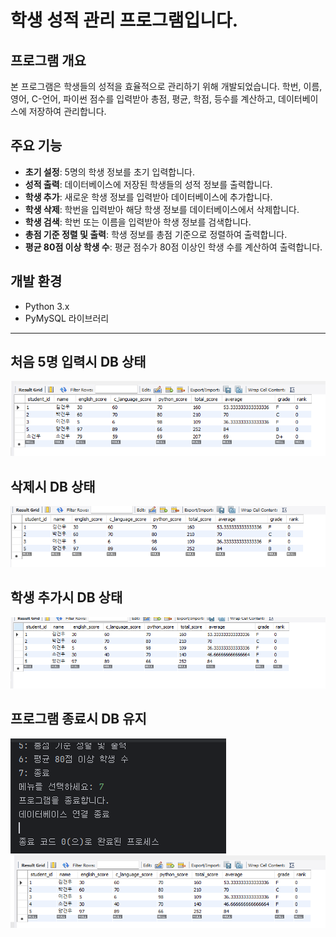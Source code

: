 # 학생 성적 관리 프로그램입니다.

## 프로그램 개요

본 프로그램은 학생들의 성적을 효율적으로 관리하기 위해 개발되었습니다. 학번, 이름, 영어, C-언어, 파이썬 점수를 입력받아 총점, 평균, 학점, 등수를 계산하고, 데이터베이스에 저장하여 관리합니다.

## 주요 기능

*   **초기 설정**: 5명의 학생 정보를 초기 입력합니다.
*   **성적 출력**: 데이터베이스에 저장된 학생들의 성적 정보를 출력합니다.
*   **학생 추가**: 새로운 학생 정보를 입력받아 데이터베이스에 추가합니다.
*   **학생 삭제**: 학번을 입력받아 해당 학생 정보를 데이터베이스에서 삭제합니다.
*   **학생 검색**: 학번 또는 이름을 입력받아 학생 정보를 검색합니다.
*   **총점 기준 정렬 및 출력**: 학생 정보를 총점 기준으로 정렬하여 출력합니다.
*   **평균 80점 이상 학생 수**: 평균 점수가 80점 이상인 학생 수를 계산하여 출력합니다.

## 개발 환경

*   Python 3.x
*   PyMySQL 라이브러리

---
## 처음 5명 입력시 DB 상태
![img.png](img.png)
## 삭제시 DB 상태
![img_1.png](img_1.png)
## 학생 추가시 DB 상태
![img_2.png](img_2.png)
## 프로그램 종료시 DB 유지 
![img_3.png](img_3.png)
![img_5.png](img_5.png)